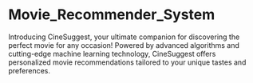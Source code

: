# Movie_Recommender_System
Introducing CineSuggest, your ultimate companion for discovering the perfect movie for any occasion! Powered by advanced algorithms and cutting-edge machine learning technology, CineSuggest offers personalized movie recommendations tailored to your unique tastes and preferences.
